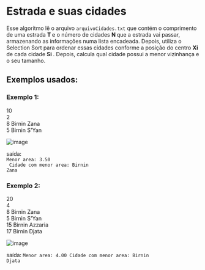 # Estrada e suas cidades

 Esse algoritmo lê o arquivo <code>arquivoCidades.txt</code> que contém o comprimento de uma estrada <strong> T </strong> e o número de cidades <strong> N </strong> que a estrada vai passar, armazenando as informações numa lista encadeada. Depois, utiliza o Selection Sort para ordenar essas cidades conforme a posição do centro <strong> Xi </strong> de cada cidade <strong> Si </strong>. Depois, calcula qual cidade possui a menor vizinhança e o seu tamanho.

## Exemplos usados:

### Exemplo 1:

10 <br>
2  <br>
8 Birnin Zana <br>
5 Birnin S'Yan 

![image](https://github.com/vini-151/TP03-ED/assets/127516593/77a7d75b-b792-4447-af5d-41c985f82e36)

saída:<br>
<code>Menor area: 3.50<br>
Cidade com menor area: Birnin Zana<br></code>

###  Exemplo 2:
20 <br>
4  <br>
8 Birnin Zana <br>
5 Birnin S'Yan <br>
15 Birnin Azzaria <br>
17 Birnin Djata<br>

![image](https://github.com/vini-151/TP03-ED/assets/127516593/55ebcf1b-e3a9-4f6a-afc2-170c0dea6487)

saída:
<code>Menor area: 4.00
Cidade com menor area: Birnin Djata</code>
